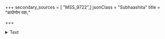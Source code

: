 +++
secondary_sources = [ "MSS_9722",]
jsonClass = "Subhaashita"
title = "कार्पण्येन यशः,"

+++

<details><summary>Text</summary>

कार्पण्येन यशः, क्रुधा गुणचयो, दम्भेन सत्यं, क्षुधा मर्यादा, व्यसनैर्धनं च, विपदा स्थैर्यं, प्रमादैर्द्विजः।  
पैशुन्येन कुलं, मदेन विनयो, दुश्चेष्टया पौरुषं दारिद्र्येण जनादरो, ममतया चात्मप्रकाशो हतः॥
</details>
